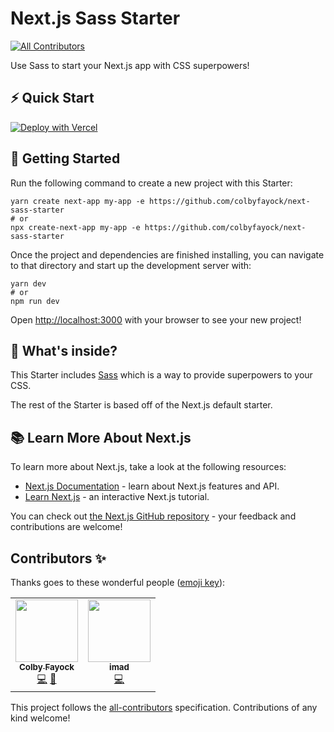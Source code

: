 # Next.js Sass Starter

<!-- ALL-CONTRIBUTORS-BADGE:START - Do not remove or modify this section -->

[![All Contributors](https://img.shields.io/badge/all_contributors-2-orange.svg?style=flat-square)](#contributors-)

<!-- ALL-CONTRIBUTORS-BADGE:END -->

Use Sass to start your Next.js app with CSS superpowers!

## ⚡️ Quick Start

[![Deploy with Vercel](https://vercel.com/button)](https://vercel.com/new/project?template=https://github.com/colbyfayock/next-sass-starter)

## 🚀 Getting Started

Run the following command to create a new project with this Starter:

```
yarn create next-app my-app -e https://github.com/colbyfayock/next-sass-starter
# or
npx create-next-app my-app -e https://github.com/colbyfayock/next-sass-starter
```

Once the project and dependencies are finished installing, you can navigate to that directory and start up the development server with:

```
yarn dev
# or
npm run dev
```

Open [http://localhost:3000](http://localhost:3000) with your browser to see your new project!

## 🧐 What's inside?

This Starter includes [Sass](https://sass-lang.com/) which is a way to provide superpowers to your CSS.

The rest of the Starter is based off of the Next.js default starter.

## 📚 Learn More About Next.js

To learn more about Next.js, take a look at the following resources:

-   [Next.js Documentation](https://nextjs.org/docs) - learn about Next.js features and API.
-   [Learn Next.js](https://nextjs.org/learn) - an interactive Next.js tutorial.

You can check out [the Next.js GitHub repository](https://github.com/vercel/next.js/) - your feedback and contributions are welcome!

## Contributors ✨

Thanks goes to these wonderful people ([emoji key](https://allcontributors.org/docs/en/emoji-key)):

<!-- ALL-CONTRIBUTORS-LIST:START - Do not remove or modify this section -->
<!-- prettier-ignore-start -->
<!-- markdownlint-disable -->
<table>
  <tr>
    <td align="center"><a href="https://colbyfayock.com/newsletter"><img src="https://avatars.githubusercontent.com/u/1045274?v=4?s=100" width="100px;" alt=""/><br /><sub><b>Colby Fayock</b></sub></a><br /><a href="https://github.com/colbyfayock/next-sass-starter/commits?author=colbyfayock" title="Code">💻</a> <a href="https://github.com/colbyfayock/next-sass-starter/commits?author=colbyfayock" title="Documentation">📖</a></td>
    <td align="center"><a href="https://github.com/imadatyatalah"><img src="https://avatars.githubusercontent.com/u/70093484?v=4?s=100" width="100px;" alt=""/><br /><sub><b>imad</b></sub></a><br /><a href="https://github.com/colbyfayock/next-sass-starter/commits?author=imadatyatalah" title="Code">💻</a></td>
  </tr>
</table>

<!-- markdownlint-restore -->
<!-- prettier-ignore-end -->

<!-- ALL-CONTRIBUTORS-LIST:END -->

This project follows the [all-contributors](https://github.com/all-contributors/all-contributors) specification. Contributions of any kind welcome!
